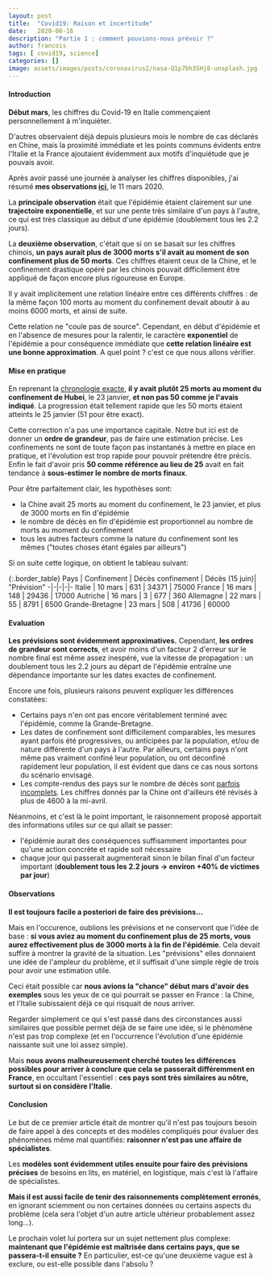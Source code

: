 ```yaml
---
layout:	post
title:	"Covid19: Raison et incertitude"
date:	2020-06-16
description: "Partie 1 : comment pouvions-nous prévoir ?"
author: francois
tags: [ covid19, science]
categories: []
image: assets/images/posts/coronavirus2/nasa-Q1p7bh3SHj8-unsplash.jpg
---
```


#### Introduction
**Début mars**, les chiffres du Covid-19 en Italie commençaient personnellement à m'inquiéter.

D'autres observaient déjà depuis plusieurs mois le nombre de cas déclarés en Chine, mais la proximité immédiate et les points communs évidents entre l'Italie et la France ajoutaient évidemment aux motifs d'inquiétude que je pouvais avoir.

Après avoir passé une journée à analyser les chiffres disponibles, j'ai résumé **mes observations [ici](/comment-arreter-le-coronavirus)**, le 11 mars 2020.

La **principale observation** était que l'épidémie étaient clairement sur une **trajectoire exponentielle**, et sur une pente très similaire d'un pays à l'autre, ce qui est très classique au début d'une épidémie (doublement tous les 2.2 jours).

La **deuxième observation**, c'était que si on se basait sur les chiffres chinois, **un pays aurait plus de 3000 morts s'il avait au moment de son confinement plus de 50 morts**. Ces chiffres étaient ceux de la Chine, et le confinement drastique opéré par les chinois pouvait difficilement être appliqué de façon encore plus rigoureuse en Europe.

Il y avait implicitement une relation linéaire entre ces différents chiffres : de la même façon 100 morts au moment du confinement devait aboutir à au moins 6000 morts, et ainsi de suite.

Cette relation ne "coule pas de source". Cependant, en début d'épidémie et en l'absence de mesures pour la ralentir, le caractère **exponentiel** de l'épidémie a pour conséquence immédiate que **cette relation linéaire est une bonne approximation**. A quel point ? c'est ce que nous allons vérifier.

#### Mise en pratique
En reprenant la [chronologie exacte](https://en.wikipedia.org/wiki/COVID-19_pandemic_in_mainland_China), **il y avait plutôt 25 morts au moment du confinement de Hubei**, le 23 janvier, **et non pas 50 comme je l'avais indiqué**. La progression était tellement rapide que les 50 morts étaient atteints le 25 janvier (51 pour être exact).
 
Cette correction n'a pas une importance capitale. Notre but ici est de donner un **ordre de grandeur**, pas de faire une estimation précise. Les confinements ne sont de toute façon pas instantanés à mettre en place en pratique, et l'évolution est trop rapide pour pouvoir prétendre être précis. Enfin le fait d'avoir pris **50 comme référence au lieu de 25** avait en fait tendance à **sous-estimer le nombre de morts finaux**.

Pour être parfaitement clair, les hypothèses sont:
 - la Chine avait 25 morts au moment du confinement, le 23 janvier, et plus de 3000 morts en fin d'épidémie
 - le nombre de décès en fin d'épidémie est proportionnel au nombre de morts au moment du confinement
 - tous les autres facteurs comme la nature du confinement sont les mêmes ("toutes choses étant égales par ailleurs")
 
Si on suite cette logique, on obtient le tableau suivant:

{:.border_table}
Pays | Confinement | Décès confinement | Décès (15 juin)| "Prévision"
-|-|-|-|-
Italie          | 10 mars | 631  | 34371 | 75000
France          | 16 mars | 148  | 29436 | 17000
Autriche        | 16 mars |  3   | 677   | 360
Allemagne       | 22 mars | 55   | 8791  | 6500
Grande-Bretagne | 23 mars | 508  | 41736 | 60000

#### Evaluation
**Les prévisions sont évidemment approximatives.**
Cependant, **les ordres de grandeur sont corrects**, et avoir moins d'un facteur 2 d'erreur sur le nombre final est même assez inespéré, vue la vitesse de propagation : un doublement tous les 2.2 jours au départ de l'épidémie entraîne une dépendance importante sur les dates exactes de confinement.

Encore une fois, plusieurs raisons peuvent expliquer les différences constatées:
- Certains pays n'en ont pas encore véritablement terminé avec l'épidémie, comme la Grande-Bretagne.
- Les dates de confinement sont difficilement comparables, les mesures ayant parfois été progressives, ou anticipées par la population, et/ou de nature différente d'un pays à l'autre. Par ailleurs, certains pays n'ont même pas vraiment confiné leur population, ou ont déconfiné rapidement leur population, il est évident que dans ce cas nous sortons du scénario envisagé.  
- Les compte-rendus des pays sur le nombre de décès sont [parfois incomplets](https://twitter.com/jburnmurdoch/status/1270735561247133696?s=20). Les chiffres donnés par la Chine ont d'ailleurs été révisés à plus de 4600 à la mi-avril. 
 
Néanmoins, et c'est là le point important, le raisonnement proposé apportait des informations utiles sur ce qui allait se passer:
- l'épidémie aurait des conséquences suffisamment importantes pour qu'une action concrète et rapide soit nécessaire
- chaque jour qui passerait augmenterait sinon le bilan final d'un facteur important (**doublement tous les 2.2 jours -> environ +40% de victimes par jour**)


#### Observations
**Il est toujours facile a posteriori de faire des prévisions...** 

Mais en l'occurence, oublions les prévisions et ne conservont que l'idée de base : **si vous aviez au moment du confinement plus de 25 morts, vous aurez effectivement plus de 3000 morts à la fin de l'épidémie**. Cela devait suffire à montrer la gravité de la situation. Les "prévisions" elles donnaient une idée de l'ampleur du problème, et il suffisait d'une simple règle de trois pour avoir une estimation utile. 

Ceci était possible car **nous avions la "chance" début mars d'avoir des exemples** sous les yeux de ce qui pourrait se passer en France : la Chine, et l'Italie subissaient déjà ce qui risquait de nous arriver.

Regarder simplement ce qui s'est passé dans des circonstances aussi similaires que possible permet déjà de se faire une idée, si le phénomène n'est pas trop complexe (et en l'occurrence l'évolution d'une épidémie naissante suit une loi assez simple).

Mais **nous avons malheureusement cherché toutes les différences possibles pour arriver à conclure que cela se passerait différemment en France**, en occultant l'essentiel : **ces pays sont très similaires au nôtre, surtout si on considère l'Italie**.


####  Conclusion
Le but de ce premier article était de montrer qu'il n'est pas toujours besoin de faire appel à des concepts et des modèles compliqués pour évaluer des phénomènes même mal quantifiés: **raisonner n'est pas une affaire de spécialistes**.

Les **modèles sont évidemment utiles ensuite pour faire des prévisions précises** de besoins en lits, en matériel, en logistique, mais c'est là l'affaire de spécialistes.

**Mais il est aussi facile de tenir des raisonnements complètement erronés**, en ignorant sciemment ou non certaines données ou certains aspects du problème (cela sera l'objet d'un autre article ultérieur probablement assez long...).

Le prochain volet lui portera sur un sujet nettement plus complexe: **maintenant que l'épidémie est maîtrisée dans certains pays, que se passera-t-il ensuite ?** En particulier, est-ce qu'une deuxième vague est à exclure, ou est-elle possible dans l'absolu ?

 